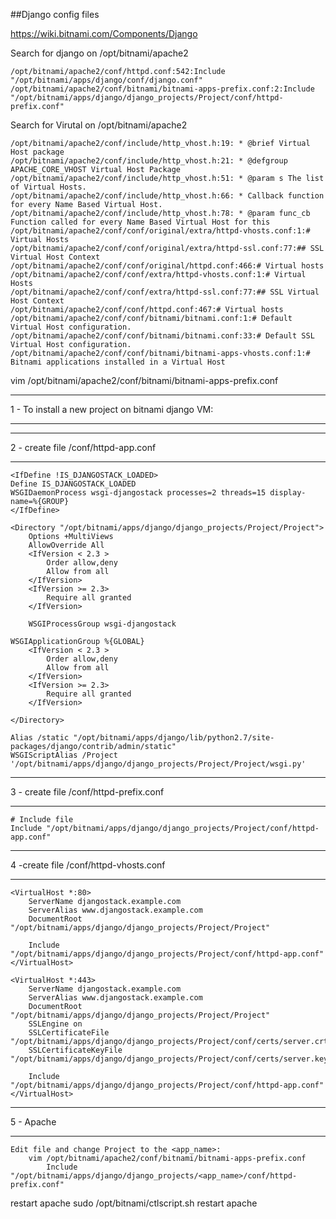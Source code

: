##Django config files

https://wiki.bitnami.com/Components/Django

Search for django on /opt/bitnami/apache2

    /opt/bitnami/apache2/conf/httpd.conf:542:Include "/opt/bitnami/apps/django/conf/django.conf"
    /opt/bitnami/apache2/conf/bitnami/bitnami-apps-prefix.conf:2:Include "/opt/bitnami/apps/django/django_projects/Project/conf/httpd-prefix.conf"

Search for Virutal on /opt/bitnami/apache2

    /opt/bitnami/apache2/conf/include/http_vhost.h:19: * @brief Virtual Host package
    /opt/bitnami/apache2/conf/include/http_vhost.h:21: * @defgroup APACHE_CORE_VHOST Virtual Host Package
    /opt/bitnami/apache2/conf/include/http_vhost.h:51: * @param s The list of Virtual Hosts.
    /opt/bitnami/apache2/conf/include/http_vhost.h:66: * Callback function for every Name Based Virtual Host.
    /opt/bitnami/apache2/conf/include/http_vhost.h:78: * @param func_cb Function called for every Name Based Virtual Host for this
    /opt/bitnami/apache2/conf/conf/original/extra/httpd-vhosts.conf:1:# Virtual Hosts
    /opt/bitnami/apache2/conf/conf/original/extra/httpd-ssl.conf:77:## SSL Virtual Host Context
    /opt/bitnami/apache2/conf/conf/original/httpd.conf:466:# Virtual hosts
    /opt/bitnami/apache2/conf/conf/extra/httpd-vhosts.conf:1:# Virtual Hosts
    /opt/bitnami/apache2/conf/conf/extra/httpd-ssl.conf:77:## SSL Virtual Host Context
    /opt/bitnami/apache2/conf/conf/httpd.conf:467:# Virtual hosts
    /opt/bitnami/apache2/conf/conf/bitnami/bitnami.conf:1:# Default Virtual Host configuration.
    /opt/bitnami/apache2/conf/conf/bitnami/bitnami.conf:33:# Default SSL Virtual Host configuration.
    /opt/bitnami/apache2/conf/conf/bitnami/bitnami-apps-vhosts.conf:1:# Bitnami applications installed in a Virtual Host


vim /opt/bitnami/apache2/conf/bitnami/bitnami-apps-prefix.conf

-- ---------------------------------------------------------------------------------------------------
1 - To install a new project on bitnami django VM:
-- ---------------------------------------------------------------------------------------------------
-- ---------------------------------------------------------------------------------------------------
2 - create file <app>/conf/httpd-app.conf
-- ---------------------------------------------------------------------------------------------------
    <IfDefine !IS_DJANGOSTACK_LOADED>
    Define IS_DJANGOSTACK_LOADED
    WSGIDaemonProcess wsgi-djangostack processes=2 threads=15 display-name=%{GROUP}
    </IfDefine>

    <Directory "/opt/bitnami/apps/django/django_projects/Project/Project">
        Options +MultiViews
        AllowOverride All
        <IfVersion < 2.3 >
            Order allow,deny
            Allow from all
        </IfVersion>
        <IfVersion >= 2.3>
            Require all granted
        </IfVersion>

        WSGIProcessGroup wsgi-djangostack

    WSGIApplicationGroup %{GLOBAL}
        <IfVersion < 2.3 >
            Order allow,deny
            Allow from all
        </IfVersion>
        <IfVersion >= 2.3>
            Require all granted
        </IfVersion>

    </Directory>

    Alias /static "/opt/bitnami/apps/django/lib/python2.7/site-packages/django/contrib/admin/static"
    WSGIScriptAlias /Project '/opt/bitnami/apps/django/django_projects/Project/Project/wsgi.py'



-- ---------------------------------------------------------------------------------------------------
3  - create file <app>/conf/httpd-prefix.conf
-- ---------------------------------------------------------------------------------------------------
    # Include file
    Include "/opt/bitnami/apps/django/django_projects/Project/conf/httpd-app.conf"



-- ---------------------------------------------------------------------------------------------------
4 -create file <app>/conf/httpd-vhosts.conf
-- ---------------------------------------------------------------------------------------------------
    <VirtualHost *:80>
        ServerName djangostack.example.com
        ServerAlias www.djangostack.example.com
        DocumentRoot "/opt/bitnami/apps/django/django_projects/Project/Project"

        Include "/opt/bitnami/apps/django/django_projects/Project/conf/httpd-app.conf"
    </VirtualHost>

    <VirtualHost *:443>
        ServerName djangostack.example.com
        ServerAlias www.djangostack.example.com
        DocumentRoot "/opt/bitnami/apps/django/django_projects/Project/Project"
        SSLEngine on
        SSLCertificateFile "/opt/bitnami/apps/django/django_projects/Project/conf/certs/server.crt"
        SSLCertificateKeyFile "/opt/bitnami/apps/django/django_projects/Project/conf/certs/server.key"

        Include "/opt/bitnami/apps/django/django_projects/Project/conf/httpd-app.conf"
    </VirtualHost>

-- ---------------------------------------------------------------------------------------------------
5 - Apache
-- ---------------------------------------------------------------------------------------------------
    Edit file and change Project to the <app_name>:
        vim /opt/bitnami/apache2/conf/bitnami/bitnami-apps-prefix.conf
            Include "/opt/bitnami/apps/django/django_projects/<app_name>/conf/httpd-prefix.conf"

restart apache
sudo /opt/bitnami/ctlscript.sh restart apache
